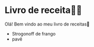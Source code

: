 # Livro de receita:man_cook:

Olá! Bem vindo ao meu livro de receitas:wave:

- Strogonoff de frango 
- pavê
